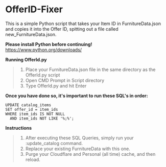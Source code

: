 # OfferID-Fixer
 This is a simple Python script that takes your Item ID in FurnitureData.json and copies it into the Offer ID, spitting out a file called new_FurnitureData.json.

**Please install Python before continuing!**
https://www.python.org/downloads/

**Running OfferId.py**
> 1) Place your FurnitureData.json file in the same directory as the OfferId.py script
> 2) Open CMD Prompt in Script directory
> 3) Type OfferId.py and hit Enter

**Once you have done so, it's important to run these SQL's in order:**
```
UPDATE catalog_items
SET offer_id = item_ids
WHERE item_ids IS NOT NULL
  AND item_ids NOT LIKE '%;%';

```

**Instructions**
>1) After executing these SQL Queries, simply run your :update_catalog command.
>2) Replace your existing FurnitureData with this one.
>3) Purge your Cloudflare and Personal (all time) cache, and then reload.
